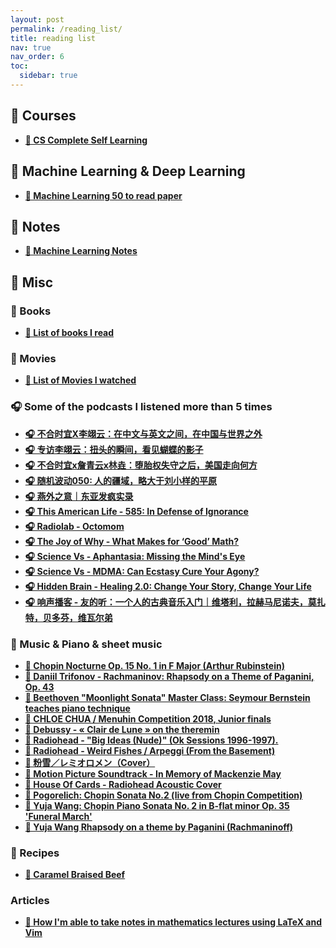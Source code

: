 ```yaml
---
layout: post
permalink: /reading_list/
title: reading list
nav: true
nav_order: 6
toc:
  sidebar: true
---
```


## 🔗 Courses 
- **[🔗 CS Complete Self Learning](https://csdiy.wiki/en/)**

## 🔗 Machine Learning & Deep Learning
  - **[🔗 Machine Learning 50 to read paper](https://www.latent.space/p/2025-papers)**

## 🔗 Notes 
- **[🔗 Machine Learning Notes](https://drive.google.com/file/d/1Z-zajyV6RJSORPkl2fKZYSaAGTR1patC/view?usp=drive_link)**


## 🔗 Misc
### 📖 Books 
- **[📖 List of books I read](https://www.goodreads.com/review/list/185671592?page=1&ref=nav_mybooks)**

### 🔗 Movies 
- **[🔗 List of Movies I watched](https://letterboxd.com/liangliang1997/films/)**

### 🎧 Some of the podcasts I listened more than 5 times
- **[🎧 不合时宜X李翊云：在中文与英文之间，在中国与世界之外](https://www.xiaoyuzhoufm.com/episode/656c95f136f7c4e74e2a2469)**
- **[🎧 专访李翊云：扭头的瞬间，看见蝴蝶的影子](https://podcasts.apple.com/cn/podcast/171-%E4%B8%93%E8%AE%BF%E6%9D%8E%E7%BF%8A%E4%BA%91-%E6%89%AD%E5%A4%B4%E7%9A%84%E7%9E%AC%E9%97%B4-%E7%9C%8B%E8%A7%81%E8%9D%B4%E8%9D%B6%E7%9A%84%E5%BD%B1%E5%AD%90/id1504037049?i=1000637113000)**
- **[🎧 不合时宜x詹青云x林垚：堕胎权失守之后，美国走向何方](https://podcasts.apple.com/us/podcast/%E4%B8%8D%E5%90%88%E6%97%B6%E5%AE%9Cx%E8%A9%B9%E9%9D%92%E4%BA%91x%E6%9E%97%E5%9E%9A-%E5%A0%95%E8%83%8E%E6%9D%83%E5%A4%B1%E5%AE%88%E4%B9%8B%E5%90%8E-%E7%BE%8E%E5%9B%BD%E8%B5%B0%E5%90%91%E4%BD%95%E6%96%B9/id1487143507?i=1000568951467)**
- **[🎧 随机波动050: 人的疆域，略大于刘小样的平原](https://www.xiaoyuzhoufm.com/episode/60b703f7f38bcf7d331bad10)**
- **[🎧 燕外之意｜东亚发疯实录](https://podcasts.apple.com/vg/podcast/%E7%87%95%E5%A4%96%E4%B9%8B%E6%84%8F-%E4%B8%9C%E4%BA%9A%E5%8F%91%E7%96%AF%E5%AE%9E%E5%BD%95/id1620123449?i=1000616837020)**
- **[🎧 This American Life - 585: In Defense of Ignorance](https://www.thisamericanlife.org/585/transcript)** 
- **[🎧 Radiolab - Octomom](https://radiolab.org/podcast/octomom)** 
- **[🎧 The Joy of Why - What Makes for ‘Good’ Math?](https://play.prx.org/listen?ge=prx_5340_0e8d1a07-63e2-49b1-bb26-4d3a3e3b5c99&uf=http%3A%2F%2Fjoy.quantamagazine.org)** 
- **[🎧 Science Vs - Aphantasia: Missing the Mind's Eye](https://podcasts.apple.com/us/podcast/aphantasia-missing-the-minds-eye/id1051557000?i=1000676041382)** 
- **[🎧 Science Vs - MDMA: Can Ecstasy Cure Your Agony?](https://podcasts.apple.com/gb/podcast/mdma-can-ecstasy-cure-your-agony/id1051557000?i=1000635783084)** 
- **[🎧 Hidden Brain - Healing 2.0: Change Your Story, Change Your Life](https://hiddenbrain.org/podcast/healing-2-0-change-your-story-change-your-life/)** 
- **[🎧 响声播客 - 友的听：一个人的古典音乐入门｜维塔利，拉赫马尼诺夫，莫扎特，贝多芬，维瓦尔弟](https://www.xiaoyuzhoufm.com/episode/633cf74a2a992d56e91e55a0?utm_source=rss)** 

### 🔗 Music & Piano & sheet music 
- **[🎥 Chopin Nocturne Op. 15 No. 1 in F Major (Arthur Rubinstein)](https://www.youtube.com/watch?v=lin5uA0LSaM)**
- **[🎥 Daniil Trifonov - Rachmaninov: Rhapsody on a Theme of Paganini, Op. 43](https://www.youtube.com/watch?v=8dJhYCxAmv4&list=LL&index=4)**
- **[🎥 Beethoven "Moonlight Sonata" Master Class: Seymour Bernstein teaches piano technique](https://www.youtube.com/watch?v=XFdky4L2LfI&list=LL&index=14&t=7s)**
- **[🎥 CHLOE CHUA / Menuhin Competition 2018, Junior finals](https://www.youtube.com/watch?v=WT9jOZLFaEY&list=LL&index=25)**
- **[🎥 Debussy - « Clair de Lune » on the theremin](https://www.youtube.com/watch?v=PjnaciNT-wQ&list=LL&index=33)**
- **[🎥 Radiohead - "Big Ideas (Nude)" (Ok Sessions 1996-1997).](https://www.youtube.com/watch?v=EEuvkk1bCqo&list=LL&index=63)**
- **[🎥 Radiohead - Weird Fishes / Arpeggi (From the Basement)](https://www.youtube.com/watch?v=ejdZEe4Rd0o&list=LL&index=21)**
- **[🎥 粉雪／レミオロメン（Cover）](https://www.youtube.com/watch?v=HJg7WkOHxMs&list=LL&index=31)**
- **[🎥 Motion Picture Soundtrack - In Memory of Mackenzie May](https://www.youtube.com/watch?v=ZeI0PXj7LIw&list=LL&index=70)**
- **[🎥 House Of Cards - Radiohead Acoustic Cover](https://www.youtube.com/watch?v=keYUJfGn1EI&list=LL&index=82)**
- **[🎥 Pogorelich: Chopin Sonata No.2 (live from Chopin Competition)](https://www.youtube.com/watch?v=V0GVaJq_CTM&t=279s)**
- **[🎥 Yuja Wang: Chopin Piano Sonata No. 2 in B-flat minor Op. 35 'Funeral March'](https://www.youtube.com/watch?v=KUQX-eAOWw0&t=51s)**
- **[🎥 Yuja Wang Rhapsody on a theme by Paganini (Rachmaninoff)](https://www.youtube.com/watch?v=93YckYs2nU0)**


### 🔗 Recipes  
- **[🎥 Caramel Braised Beef](https://www.youtube.com/watch?v=d31CCyGSGZA)**

### Articles 
- **[📓 How I'm able to take notes in mathematics lectures using LaTeX and Vim](https://castel.dev/post/lecture-notes-1/)**
